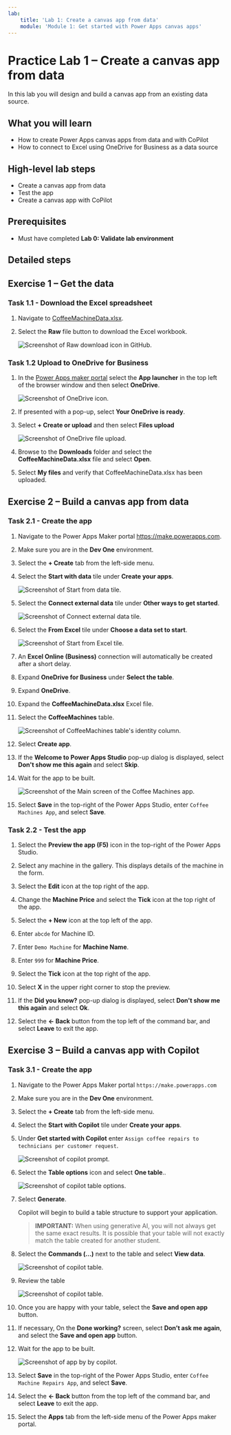 ```yaml
---
lab:
    title: 'Lab 1: Create a canvas app from data'
    module: 'Module 1: Get started with Power Apps canvas apps'
---
```


# Practice Lab 1 – Create a canvas app from data

In this lab you will design and build a canvas app from an existing data source.

## What you will learn

- How to create Power Apps canvas apps from data and with CoPilot
- How to connect to Excel using OneDrive for Business as a data source

## High-level lab steps

- Create a canvas app from data
- Test the app
- Create a canvas app with CoPilot
  
## Prerequisites

- Must have completed **Lab 0: Validate lab environment**

## Detailed steps

## Exercise 1 – Get the data

### Task 1.1 - Download the Excel spreadsheet

1. Navigate to [CoffeeMachineData.xlsx](https://github.com/MicrosoftLearning/PL-7001-Create-and-manage-canvas-apps-with-Power-Apps/blob/master/Allfiles/Labs/CoffeeMachineData.xlsx).

1. Select the **Raw** file button to download the Excel workbook.

    ![Screenshot of Raw download icon in GitHub.](../media/raw-download.png)

### Task 1.2 Upload to OneDrive for Business

1. In the [Power Apps maker portal](https://make.powerapps.com) select the **App launcher** in the top left of the browser window and then select **OneDrive**.

    ![Screenshot of OneDrive icon.](../media/select-onedrive.png)

1. If presented with a pop-up, select **Your OneDrive is ready**.

1. Select **+ Create or upload** and then select **Files upload**

    ![Screenshot of OneDrive file upload.](../media/select-onedrive-upload.png)

1. Browse to the **Downloads** folder and select the **CoffeeMachineData.xlsx** file and select **Open**.

1. Select **My files** and verify that CoffeeMachineData.xlsx has been uploaded.

## Exercise 2 – Build a canvas app from data

### Task 2.1 - Create the app

1. Navigate to the Power Apps Maker portal <https://make.powerapps.com>.

1. Make sure you are in the **Dev One** environment.

1. Select the **+ Create** tab from the left-side menu.

1. Select the **Start with data** tile under **Create your apps**.

    ![Screenshot of Start from data tile.](../media/start-with-data.png)

1. Select the **Connect external data** tile under **Other ways to get started**.

    ![Screenshot of Connect external data tile.](../media/connect-external-data.png)

1. Select the **From Excel** tile under **Choose a data set to start**.

    ![Screenshot of Start from Excel tile.](../media/from-excel.png)

1. An **Excel Online (Business)** connection will automatically be created after a short delay.

1. Expand **OneDrive for Business** under **Select the table**.

1. Expand **OneDrive**.

1. Expand the **CoffeeMachineData.xlsx** Excel file.

1. Select the **CoffeeMachines** table.

    ![Screenshot of CoffeeMachines table's identity column.](../media/coffeemachines-table.png)

1. Select **Create app**.

1. If the **Welcome to Power Apps Studio** pop-up dialog is displayed, select **Don't show me this again** and select **Skip**.

1. Wait for the app to be built.

    ![Screenshot of the Main screen of the Coffee Machines app.](../media/coffee-machines-app.png)

1. Select **Save** in the top-right of the Power Apps Studio, enter `Coffee Machines App`, and select **Save**.

### Task 2.2 - Test the app

1. Select the **Preview the app (F5)** icon in the top-right of the Power Apps Studio.

1. Select any machine in the gallery. This displays details of the machine in the form.

1. Select the **Edit** icon at the top right of the app.

1. Change the **Machine Price** and select the **Tick** icon at the top right of the app.

1. Select the **+ New** icon at the top left of the app.

1. Enter `abcde` for Machine ID.

1. Enter `Demo Machine` for **Machine Name**.

1. Enter `999` for **Machine Price**.

1. Select the **Tick** icon at the top right of the app.

1. Select **X** in the upper right corner to stop the preview.

1. If the **Did you know?** pop-up dialog is displayed, select **Don't show me this again** and select **Ok**.

1. Select the **<- Back** button from the top left of the command bar, and select **Leave** to exit the app.

## Exercise 3 – Build a canvas app with Copilot

### Task 3.1 - Create the app

1. Navigate to the Power Apps Maker portal `https://make.powerapps.com`

1. Make sure you are in the **Dev One** environment.

1. Select the **+ Create** tab from the left-side menu.

1. Select the **Start with Copilot** tile under **Create your apps**.

1. Under **Get started with Copilot** enter `Assign coffee repairs to technicians per customer request`.

    ![Screenshot of copilot prompt.](../media/copilot-prompt.png)

1. Select the **Table options** icon and select **One table**..

    ![Screenshot of copilot table options.](../media/copilot-table-options.png)

1. Select **Generate**.

    Copilot will begin to build a table structure to support your application.

    > **IMPORTANT:**
    > When using generative AI, you will not always get the same exact results. It is possible that your table will not exactly match the table created for another student.

1. Select the **Commands (...)** next to the table and select **View data**.

    ![Screenshot of copilot table.](../media/copilot-table-view-data.png)

1. Review the table

    ![Screenshot of copilot table.](../media/copilot-table.png)

1. Once you are happy with your table, select the **Save and open app** button.

1. If necessary, On the **Done working?** screen, select **Don’t ask me again**, and select the **Save and open app** button.

1. Wait for the app to be built.

    ![Screenshot of app by by copilot.](../media/copilot-app.png)

1. Select **Save** in the top-right of the Power Apps Studio, enter `Coffee Machine Repairs App`, and select **Save**.

1. Select the **<- Back** button from the top left of the command bar, and select **Leave** to exit the app.

1. Select the **Apps** tab from the left-side menu of the Power Apps maker portal.
